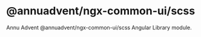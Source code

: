 
# @annuadvent/ngx-common-ui/scss

Annu Advent @annuadvent/ngx-common-ui/scss Angular Library module.
